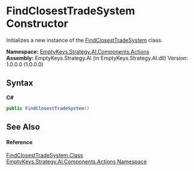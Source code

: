 # FindClosestTradeSystem Constructor 
 

Initializes a new instance of the <a href="T_EmptyKeys_Strategy_AI_Components_Actions_FindClosestTradeSystem">FindClosestTradeSystem</a> class.

**Namespace:**&nbsp;<a href="N_EmptyKeys_Strategy_AI_Components_Actions">EmptyKeys.Strategy.AI.Components.Actions</a><br />**Assembly:**&nbsp;EmptyKeys.Strategy.AI (in EmptyKeys.Strategy.AI.dll) Version: 1.0.0.0 (1.0.0.0)

## Syntax

**C#**<br />
``` C#
public FindClosestTradeSystem()
```


## See Also


#### Reference
<a href="T_EmptyKeys_Strategy_AI_Components_Actions_FindClosestTradeSystem">FindClosestTradeSystem Class</a><br /><a href="N_EmptyKeys_Strategy_AI_Components_Actions">EmptyKeys.Strategy.AI.Components.Actions Namespace</a><br />